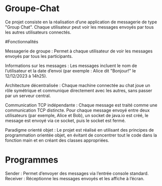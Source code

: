 # Groupe-Chat
Ce projet consiste en la réalisation d’une application de messagerie de type "Group Chat". Chaque utilisateur peut voir les messages envoyés par tous les autres utilisateurs connectés.


#Fonctionnalités

Messagerie de groupe : Permet à chaque utilisateur de voir les messages envoyés par tous les participants.

Informations sur les messages : Les messages incluent le nom de l’utilisateur et la date d’envoi (par exemple : Alice dit "Bonjour!" le 12/12/2023 à 14h25).

Architecture décentralisée : Chaque machine connectée au chat joue un rôle symétrique et communique directement avec les autres, sans passer par un serveur central.

Communication TCP indépendante : Chaque message est traité comme une communication TCP distincte. Pour chaque message envoyé entre deux utilisateurs (par exemple, Alice et Bob), un socket de java.io est créé, le message est envoyé via ce socket, puis le socket est fermé.

Paradigme orienté objet : Le projet est réalisé en utilisant des principes de programmation orientée objet, en évitant de concentrer tout le code dans la fonction main et en créant des 
classes appropriées.

# Programmes
Sender : Permet d’envoyer des messages via l’entrée console standard.
Receiver : Réceptionne les messages envoyés et les affiche à l’écran.
